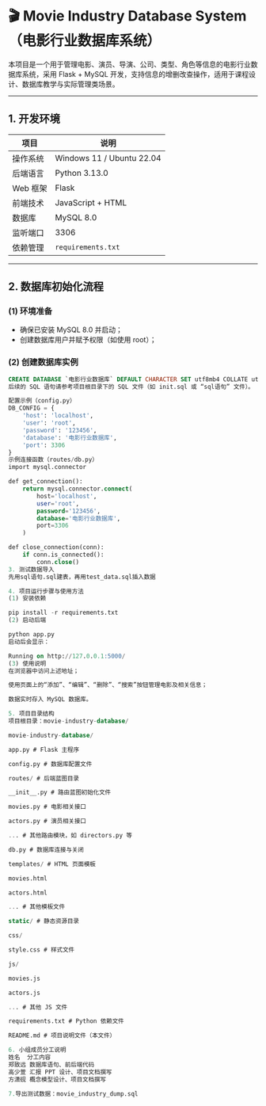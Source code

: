 # 🎬 Movie Industry Database System（电影行业数据库系统）

本项目是一个用于管理电影、演员、导演、公司、类型、角色等信息的电影行业数据库系统，采用 Flask + MySQL 开发，支持信息的增删改查操作，适用于课程设计、数据库教学与实际管理类场景。

---

## 1. 开发环境

| 项目       | 说明                        |
|------------|-----------------------------|
| 操作系统   | Windows 11 / Ubuntu 22.04   |
| 后端语言   | Python 3.13.0               |
| Web 框架   | Flask                       |
| 前端技术   | JavaScript + HTML           |
| 数据库     | MySQL 8.0                   |
| 监听端口   | 3306                        |
| 依赖管理   | `requirements.txt`          |

---

## 2. 数据库初始化流程

### (1) 环境准备

- 确保已安装 MySQL 8.0 并启动；
- 创建数据库用户并赋予权限（如使用 root）；

### (2) 创建数据库实例

```sql
CREATE DATABASE `电影行业数据库` DEFAULT CHARACTER SET utf8mb4 COLLATE utf8mb4_general_ci;
后续的 SQL 语句请参考项目根目录下的 SQL 文件（如 init.sql 或 “sql语句” 文件）。

配置示例（config.py）
DB_CONFIG = {
    'host': 'localhost',
    'user': 'root',
    'password': '123456',
    'database': '电影行业数据库',
    'port': 3306
}
示例连接函数（routes/db.py）
import mysql.connector

def get_connection():
    return mysql.connector.connect(
        host='localhost',
        user='root',
        password='123456',
        database='电影行业数据库',
        port=3306
    )

def close_connection(conn):
    if conn.is_connected():
        conn.close()
3. 测试数据导入
先用sql语句.sql建表，再用test_data.sql插入数据

4. 项目运行步骤与使用方法
(1) 安装依赖

pip install -r requirements.txt
(2) 启动后端

python app.py
启动后会显示：

Running on http://127.0.0.1:5000/
(3) 使用说明
在浏览器中访问上述地址；

使用页面上的“添加”、“编辑”、“删除”、“搜索”按钮管理电影及相关信息；

数据实时存入 MySQL 数据库。

5. 项目目录结构
项目根目录：movie-industry-database/

movie-industry-database/

app.py # Flask 主程序

config.py # 数据库配置文件

routes/ # 后端蓝图目录

__init__.py # 路由蓝图初始化文件

movies.py # 电影相关接口

actors.py # 演员相关接口

... # 其他路由模块，如 directors.py 等

db.py # 数据库连接与关闭

templates/ # HTML 页面模板

movies.html

actors.html

... # 其他模板文件

static/ # 静态资源目录

css/

style.css # 样式文件

js/

movies.js

actors.js

... # 其他 JS 文件

requirements.txt # Python 依赖文件

README.md # 项目说明文件（本文件）

6. 小组成员分工说明
姓名	分工内容
郑致远	数据库语句、前后端代码
高少萱	汇报 PPT 设计、项目文档撰写
方潇砚	概念模型设计、项目文档撰写

7.导出测试数据：movie_industry_dump.sql






